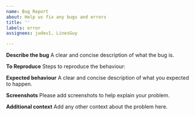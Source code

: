 ```yaml
---
name: Bug Report
about: Help us fix any bugs and errors
title: ''
labels: error
assignees: judev1, LinesGuy

---
```


**Describe the bug**
A clear and concise description of what the bug is.

**To Reproduce**
Steps to reproduce the behaviour:

**Expected behaviour**
A clear and concise description of what you expected to happen.

**Screenshots**
Please add screenshots to help explain your problem.

**Additional context**
Add any other context about the problem here.
